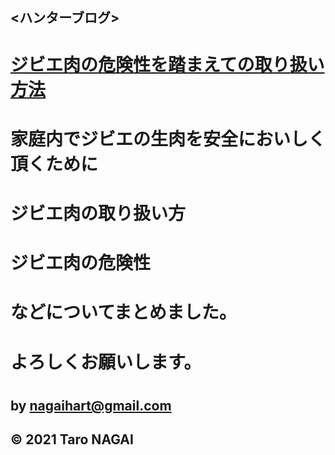 ## <ハンターブログ>
# [ジビエ肉の危険性を踏まえての取り扱い方法](./danger.org)
#
# 家庭内でジビエの生肉を安全においしく頂くために
# ジビエ肉の取り扱い方
# ジビエ肉の危険性
# などについてまとめました。
# よろしくお願いします。
#
## by nagaihart@gmail.com

## © 2021 Taro NAGAI
